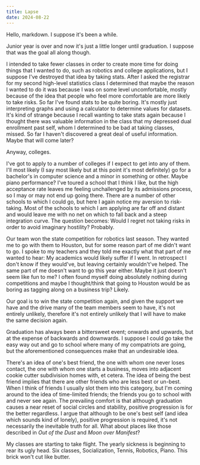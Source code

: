 ```yaml
---
title: Lapse
date: 2024-08-22
---
```


Hello, markdown.
I suppose it's been a while. 

Junior year is over and now it's just a little longer until graduation. I suppose that was the goal all along though. 

I intended to take fewer classes in order to create more time for doing things that I wanted to do, such as robotics and college applications, but I suppose I've destroyed that idea by taking stats. 
After I asked the registrar for my second high-level statistics class I determined that maybe the reason I wanted to do it was because I was on some level uncomfortable, mostly because of the idea that people who feel more comfortable are more likely to take risks. 
So far I've found stats to be quite boring. It's mostly just interpreting graphs and using a calculator to determine values for datasets. It's kind of strange because I recall wanting to take stats again because I thought there was valuable information in the class that my depressed dual enrollment past self, whom I determined to be bad at taking classes, missed. So far I haven't discovered a great deal of useful information. Maybe that will come later?

Anyway, colleges.

I've got to apply to a number of colleges if I expect to get into any of them. I'll most likely (I say most likely but at this point it's most definitely) go for a bachelor's in computer science and a minor in something or other. Maybe piano performance? I've toured a school that I think I like, but the high acceptance rate leaves me feeling unchallenged by its admissions process, so I may or may not end up going there. There are a number of other schools to which I could go, but here I again notice my aversion to risk-taking. Most of the schools to which I am applying are far off and distant and would leave me with no net on which to fall back and a steep integration curve. The question becomes: Would I regret not taking risks in order to avoid imaginary hostility? Probably.

Our team won the state competition for robotics last season. They wanted me to go with them to Houston, but for some reason part of me didn't want to go. I spoke to my teachers and they told me exactly what that part of me wanted to hear: My academics would likely suffer if I went. In retrospect I don't know if they would've, but leaving certainly wouldn't've helped. 
The same part of me doesn't want to go this year either. Maybe it just doesn't seem like fun to me? I often found myself doing absolutely nothing during competitions and maybe I thought/think that going to Houston would be as boring as tagging along on a business trip? Likely.
 
Our goal is to win the state competition again, and given the support we have and the drive many of the team members seem to have, it's not entirely unlikely, therefore it's not entirely unlikely that I will have to make the same decision again.

Graduation has always been a bittersweet event; onwards and upwards, but at the expense of backwards and downwards. I suppose I could go take the easy way out and go to school where many of my compatriots are going, but the aforementioned consequences make that an undesirable idea.

There's an idea of one's best friend, the one with whom one never loses contact, the one with whom one starts a business, moves into adjacent cookie cutter subdivision homes with, et cetera. The idea of being the best friend implies that there are other friends who are less best or un-best. When I think of friends I usually slot them into this category, but I'm coming around to the idea of time-limited friends; the friends you go to school with and never see again. The prevailing comfort is that although graduation causes a near reset of social circles and stability, positive progression is for the better regardless. I argue that although to be one's best self (and idea which sounds kind of lonely), positive progression is required, it's not necessarily the inevitable truth for all. What about places like those described in *Out of the Dust* and *Moon over Manifest*?

My classes are starting to take flight. The yearly sickness is beginning to rear its ugly head. Six classes, Socialization, Tennis, Robotics, Piano. This brick won't cut like butter.

